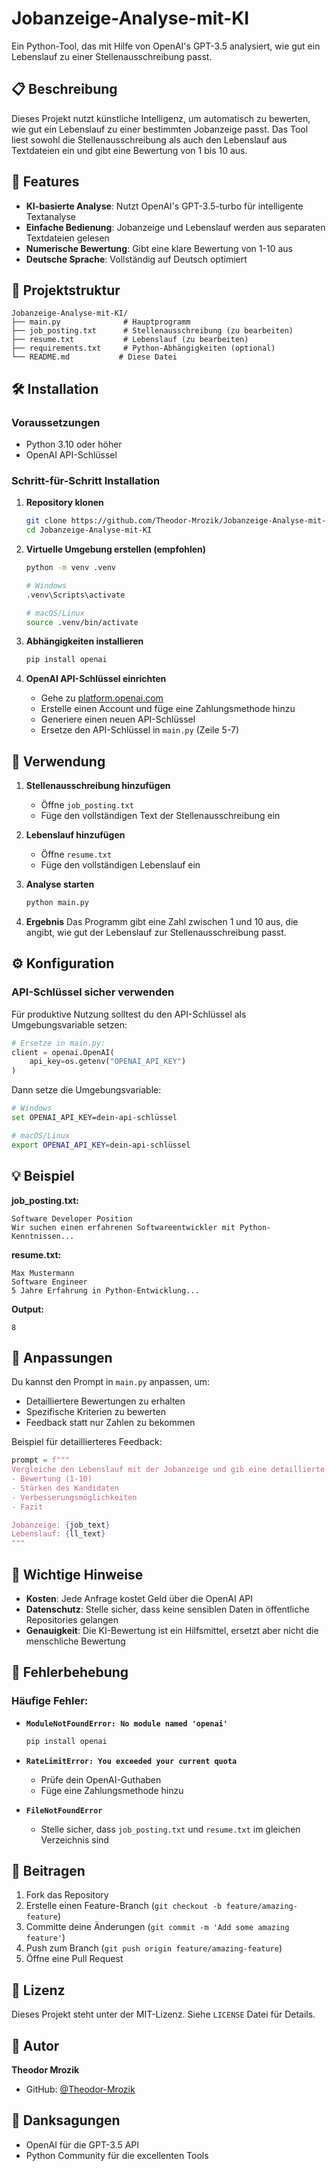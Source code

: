 # Jobanzeige-Analyse-mit-KI

Ein Python-Tool, das mit Hilfe von OpenAI's GPT-3.5 analysiert, wie gut ein Lebenslauf zu einer Stellenausschreibung passt.

## 📋 Beschreibung

Dieses Projekt nutzt künstliche Intelligenz, um automatisch zu bewerten, wie gut ein Lebenslauf zu einer bestimmten Jobanzeige passt. Das Tool liest sowohl die Stellenausschreibung als auch den Lebenslauf aus Textdateien ein und gibt eine Bewertung von 1 bis 10 aus.

## 🚀 Features

- **KI-basierte Analyse**: Nutzt OpenAI's GPT-3.5-turbo für intelligente Textanalyse
- **Einfache Bedienung**: Jobanzeige und Lebenslauf werden aus separaten Textdateien gelesen
- **Numerische Bewertung**: Gibt eine klare Bewertung von 1-10 aus
- **Deutsche Sprache**: Vollständig auf Deutsch optimiert

## 📁 Projektstruktur

```
Jobanzeige-Analyse-mit-KI/
├── main.py              # Hauptprogramm
├── job_posting.txt      # Stellenausschreibung (zu bearbeiten)
├── resume.txt           # Lebenslauf (zu bearbeiten)
├── requirements.txt     # Python-Abhängigkeiten (optional)
└── README.md           # Diese Datei
```

## 🛠️ Installation

### Voraussetzungen
- Python 3.10 oder höher
- OpenAI API-Schlüssel

### Schritt-für-Schritt Installation

1. **Repository klonen**
   ```bash
   git clone https://github.com/Theodor-Mrozik/Jobanzeige-Analyse-mit-KI.git
   cd Jobanzeige-Analyse-mit-KI
   ```

2. **Virtuelle Umgebung erstellen (empfohlen)**
   ```bash
   python -m venv .venv
   
   # Windows
   .venv\Scripts\activate
   
   # macOS/Linux
   source .venv/bin/activate
   ```

3. **Abhängigkeiten installieren**
   ```bash
   pip install openai
   ```

4. **OpenAI API-Schlüssel einrichten**
   - Gehe zu [platform.openai.com](https://platform.openai.com/)
   - Erstelle einen Account und füge eine Zahlungsmethode hinzu
   - Generiere einen neuen API-Schlüssel
   - Ersetze den API-Schlüssel in `main.py` (Zeile 5-7)

## 📝 Verwendung

1. **Stellenausschreibung hinzufügen**
   - Öffne `job_posting.txt`
   - Füge den vollständigen Text der Stellenausschreibung ein

2. **Lebenslauf hinzufügen**
   - Öffne `resume.txt` 
   - Füge den vollständigen Lebenslauf ein

3. **Analyse starten**
   ```bash
   python main.py
   ```

4. **Ergebnis**
   Das Programm gibt eine Zahl zwischen 1 und 10 aus, die angibt, wie gut der Lebenslauf zur Stellenausschreibung passt.

## ⚙️ Konfiguration

### API-Schlüssel sicher verwenden

Für produktive Nutzung solltest du den API-Schlüssel als Umgebungsvariable setzen:

```python
# Ersetze in main.py:
client = openai.OpenAI(
    api_key=os.getenv("OPENAI_API_KEY")
)
```

Dann setze die Umgebungsvariable:
```bash
# Windows
set OPENAI_API_KEY=dein-api-schlüssel

# macOS/Linux
export OPENAI_API_KEY=dein-api-schlüssel
```

## 💡 Beispiel

**job_posting.txt:**
```
Software Developer Position
Wir suchen einen erfahrenen Softwareentwickler mit Python-Kenntnissen...
```

**resume.txt:**
```
Max Mustermann
Software Engineer
5 Jahre Erfahrung in Python-Entwicklung...
```

**Output:**
```
8
```

## 🔧 Anpassungen

Du kannst den Prompt in `main.py` anpassen, um:
- Detailliertere Bewertungen zu erhalten
- Spezifische Kriterien zu bewerten
- Feedback statt nur Zahlen zu bekommen

Beispiel für detaillierteres Feedback:
```python
prompt = f"""
Vergleiche den Lebenslauf mit der Jobanzeige und gib eine detaillierte Analyse:
- Bewertung (1-10)
- Stärken des Kandidaten
- Verbesserungsmöglichkeiten
- Fazit

Jobanzeige: {job_text}
Lebenslauf: {ll_text}
"""
```

## 🚨 Wichtige Hinweise

- **Kosten**: Jede Anfrage kostet Geld über die OpenAI API
- **Datenschutz**: Stelle sicher, dass keine sensiblen Daten in öffentliche Repositories gelangen
- **Genauigkeit**: Die KI-Bewertung ist ein Hilfsmittel, ersetzt aber nicht die menschliche Bewertung

## 🐛 Fehlerbehebung

### Häufige Fehler:

- **`ModuleNotFoundError: No module named 'openai'`**
  ```bash
  pip install openai
  ```

- **`RateLimitError: You exceeded your current quota`**
  - Prüfe dein OpenAI-Guthaben
  - Füge eine Zahlungsmethode hinzu

- **`FileNotFoundError`**
  - Stelle sicher, dass `job_posting.txt` und `resume.txt` im gleichen Verzeichnis sind

## 🤝 Beitragen

1. Fork das Repository
2. Erstelle einen Feature-Branch (`git checkout -b feature/amazing-feature`)
3. Committe deine Änderungen (`git commit -m 'Add some amazing feature'`)
4. Push zum Branch (`git push origin feature/amazing-feature`)
5. Öffne eine Pull Request

## 📄 Lizenz

Dieses Projekt steht unter der MIT-Lizenz. Siehe `LICENSE` Datei für Details.

## 👤 Autor

**Theodor Mrozik**
- GitHub: [@Theodor-Mrozik](https://github.com/Theodor-Mrozik)

## 🙏 Danksagungen

- OpenAI für die GPT-3.5 API
- Python Community für die excellenten Tools
